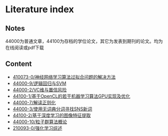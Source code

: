 Literature index
=============

Notes
---------------------------
44000为普通文章，44100为存档的学位论文，其它为发表到期刊的论文。均为在线阅读或pdf下载

Content
------------------------------
* [410073-0/神经网络学习算法过拟合问题的解决方法](http://xueshu.baidu.com/s?wd=paperuri%3A%28e795288031e66e68e721a5646fede1b3%29&filter=sc_long_sign&tn=SE_xueshusource_2kduw22v&sc_vurl=http%3A%2F%2Fwenku.baidu.com%2Fview%2F77fd77fb01f69e3142329480.html&ie=utf-8)
* [44000-9/逻辑回归与SVM](http://git.oschina.net/sg-first/False-ML-paper/blob/master/%E9%80%BB%E8%BE%91%E5%9B%9E%E5%BD%92%E4%B8%8ESVM%E7%9A%84%E5%8C%BA%E5%88%AB%E5%92%8C%E8%81%94%E7%B3%BB.pdf?dir=0&filepath=%E9%80%BB%E8%BE%91%E5%9B%9E%E5%BD%92%E4%B8%8ESVM%E7%9A%84%E5%8C%BA%E5%88%AB%E5%92%8C%E8%81%94%E7%B3%BB.pdf&oid=e6b3fb89acd20f183fdb988938628ce59cf1b259&sha=84eb28ec46630b25cb3399c4a3baea2dfb093b4e)
* [44000-2/VC维与置信风险](http://git.oschina.net/sg-first/False-ML-paper/blob/master/VC%E7%BB%B4%E4%B8%8E%E7%BD%AE%E4%BF%A1%E9%A3%8E%E9%99%A9.pdf?dir=0&filepath=VC%E7%BB%B4%E4%B8%8E%E7%BD%AE%E4%BF%A1%E9%A3%8E%E9%99%A9.pdf&oid=bad2b52a67de3634f93bc2dbd65663f56c22df2c&sha=84eb28ec46630b25cb3399c4a3baea2dfb093b4e)
* [44100-1/基于OpenCL的若干机器学习算法GPU实现及优化](http://git.oschina.net/sg-first/False-ML-paper/blob/master/%E5%85%B6%E5%AE%83%E8%AE%BA%E6%96%87and%E6%96%87%E6%A1%A3/%E5%9F%BA%E4%BA%8EOpenCL%E7%9A%84%E8%8B%A5%E5%B9%B2%E6%9C%BA%E5%99%A8%E5%AD%A6%E4%B9%A0%E7%AE%97%E6%B3%95GPU%E5%AE%9E%E7%8E%B0%E5%8F%8A%E4%BC%98%E5%8C%96.pdf?dir=0&filepath=%E5%85%B6%E5%AE%83%E8%AE%BA%E6%96%87and%E6%96%87%E6%A1%A3%2F%E5%9F%BA%E4%BA%8EOpenCL%E7%9A%84%E8%8B%A5%E5%B9%B2%E6%9C%BA%E5%99%A8%E5%AD%A6%E4%B9%A0%E7%AE%97%E6%B3%95GPU%E5%AE%9E%E7%8E%B0%E5%8F%8A%E4%BC%98%E5%8C%96.pdf&oid=935e8e88c99abe4d8e2e98f87c4bc2573b2245b5&sha=84eb28ec46630b25cb3399c4a3baea2dfb093b4e)
* [44000-7/解读正则化](http://git.oschina.net/sg-first/False-ML-paper/blob/master/%E8%A7%A3%E8%AF%BB%E6%AD%A3%E5%88%99%E5%8C%96.pdf?dir=0&filepath=%E8%A7%A3%E8%AF%BB%E6%AD%A3%E5%88%99%E5%8C%96.pdf&oid=bfd9b0e700cf28c1092f6acfafa9187ede5863f8&sha=84eb28ec46630b25cb3399c4a3baea2dfb093b4e)
* [44000-3/使用无词典分词寻找SNS新词](http://git.oschina.net/sg-first/False-ML-paper/blob/master/%E4%BD%BF%E7%94%A8%E6%97%A0%E8%AF%8D%E5%85%B8%E5%88%86%E8%AF%8D%E5%AF%BB%E6%89%BESNS%E6%96%B0%E8%AF%8D.pdf?dir=0&filepath=%E4%BD%BF%E7%94%A8%E6%97%A0%E8%AF%8D%E5%85%B8%E5%88%86%E8%AF%8D%E5%AF%BB%E6%89%BESNS%E6%96%B0%E8%AF%8D.pdf&oid=f44880755a70ef9136dd81a02d920b0065d9f92b&sha=fb5d85efac61d1b15ebbfefc831f071aa4f669f1)
* [44100-2/基于深度学习的图像特征提取](http://wenku.baidu.com/link?url=RNVjiQw7W4-3RsbOx13KO1u9ILWYHOcUled-V64rpRTADn7T0X6lp94piKzCg3wQIBGniOPWfzqJcaELsMjayvpCxRQieF-GRCF9nSSa89e)
* [44000-10/粒子群算法概论](http://git.oschina.net/sg-first/False-ML-paper/blob/master/%E7%B2%92%E5%AD%90%E7%BE%A4%E7%AE%97%E6%B3%95%E6%A6%82%E8%AE%BA.pdf?dir=0&filepath=%E7%B2%92%E5%AD%90%E7%BE%A4%E7%AE%97%E6%B3%95%E6%A6%82%E8%AE%BA.pdf&oid=89d11f81f6f84289ebec0f70c0a9f7ce3ef6f394&sha=80b91114b657ecc42cb606b3dec562c7b1e5271d)
* [210093-0/强化学习综述](http://git.oschina.net/sg-first/False-ML-paper/blob/master/%E5%BC%BA%E5%8C%96%E5%AD%A6%E4%B9%A0%E7%A0%94%E7%A9%B6%E7%BB%BC%E8%BF%B0.pdf?dir=0&filepath=%E5%BC%BA%E5%8C%96%E5%AD%A6%E4%B9%A0%E7%A0%94%E7%A9%B6%E7%BB%BC%E8%BF%B0.pdf&oid=1f3eca7a38cbb2e9fe7f534f65e7d75301fe12fe&sha=a32efa425d0c8371fcb1d3fc63c571f5d4c68794)
